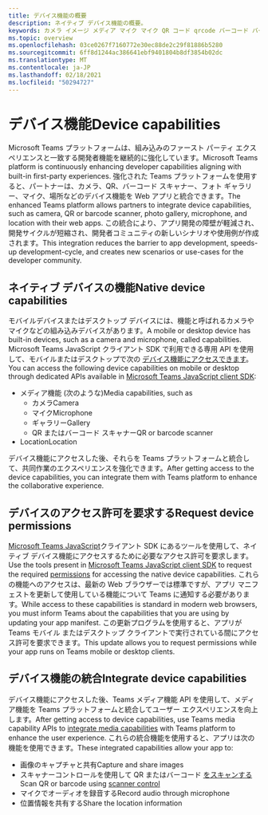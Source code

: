 ```yaml
---
title: デバイス機能の概要
description: ネイティブ デバイス機能の概要。
keywords: カメラ イメージ メディア マイク マイク QR コード qrcode バーコード バーコード スキャン スキャナー機能ネイティブ デバイスのアクセス許可
ms.topic: overview
ms.openlocfilehash: 03ce0267f7160772e30ec88de2c29f81886b5280
ms.sourcegitcommit: 6ff8d1244ac386641ebf9401804b8df3854b02dc
ms.translationtype: MT
ms.contentlocale: ja-JP
ms.lasthandoff: 02/18/2021
ms.locfileid: "50294727"
---
```

# <a name="device-capabilities"></a><span data-ttu-id="df96b-104">デバイス機能</span><span class="sxs-lookup"><span data-stu-id="df96b-104">Device capabilities</span></span> 

<span data-ttu-id="df96b-105">Microsoft Teams プラットフォームは、組み込みのファースト パーティ エクスペリエンスと一致する開発者機能を継続的に強化しています。</span><span class="sxs-lookup"><span data-stu-id="df96b-105">Microsoft Teams platform is continuously enhancing developer capabilities aligning with built-in first-party experiences.</span></span> <span data-ttu-id="df96b-106">強化された Teams プラットフォームを使用すると、パートナーは、カメラ、QR、バーコード スキャナー、フォト ギャラリー、マイク、場所などのデバイス機能を Web アプリと統合できます。</span><span class="sxs-lookup"><span data-stu-id="df96b-106">The enhanced Teams platform allows partners to integrate device capabilities, such as camera, QR or barcode scanner, photo gallery, microphone, and location with their web apps.</span></span> <span data-ttu-id="df96b-107">この統合により、アプリ開発の障壁が軽減され、開発サイクルが短縮され、開発者コミュニティの新しいシナリオや使用例が作成されます。</span><span class="sxs-lookup"><span data-stu-id="df96b-107">This integration reduces the barrier to app development, speeds-up development-cycle, and creates new scenarios or use-cases for the developer community.</span></span>

## <a name="native-device-capabilities"></a><span data-ttu-id="df96b-108">ネイティブ デバイスの機能</span><span class="sxs-lookup"><span data-stu-id="df96b-108">Native device capabilities</span></span>

<span data-ttu-id="df96b-109">モバイルデバイスまたはデスクトップ デバイスには、機能と呼ばれるカメラやマイクなどの組み込みデバイスがあります。</span><span class="sxs-lookup"><span data-stu-id="df96b-109">A mobile or desktop device has built-in devices, such as a camera and microphone, called capabilities.</span></span> <span data-ttu-id="df96b-110">Microsoft Teams JavaScript クライアント SDK で利用できる専用 API を使用して、モバイルまたはデスクトップで次の [デバイス機能にアクセスできます](/javascript/api/overview/msteams-client?view=msteams-client-js-latest&preserve-view=true)。</span><span class="sxs-lookup"><span data-stu-id="df96b-110">You can access the following device capabilities on mobile or desktop through dedicated APIs available in [Microsoft Teams JavaScript client SDK](/javascript/api/overview/msteams-client?view=msteams-client-js-latest&preserve-view=true):</span></span>
* <span data-ttu-id="df96b-111">メディア機能 (次のような)</span><span class="sxs-lookup"><span data-stu-id="df96b-111">Media capabilities, such as</span></span>
    * <span data-ttu-id="df96b-112">カメラ</span><span class="sxs-lookup"><span data-stu-id="df96b-112">Camera</span></span>
    * <span data-ttu-id="df96b-113">マイク</span><span class="sxs-lookup"><span data-stu-id="df96b-113">Microphone</span></span>
    * <span data-ttu-id="df96b-114">ギャラリー</span><span class="sxs-lookup"><span data-stu-id="df96b-114">Gallery</span></span>
    * <span data-ttu-id="df96b-115">QR またはバーコード スキャナー</span><span class="sxs-lookup"><span data-stu-id="df96b-115">QR or barcode scanner</span></span>
* <span data-ttu-id="df96b-116">Location</span><span class="sxs-lookup"><span data-stu-id="df96b-116">Location</span></span>

<span data-ttu-id="df96b-117">デバイス機能にアクセスした後、それらを Teams プラットフォームと統合して、共同作業のエクスペリエンスを強化できます。</span><span class="sxs-lookup"><span data-stu-id="df96b-117">After getting access to the device capabilities, you can integrate them with Teams platform to enhance the collaborative experience.</span></span> 

## <a name="request-device-permissions"></a><span data-ttu-id="df96b-118">デバイスのアクセス許可を要求する</span><span class="sxs-lookup"><span data-stu-id="df96b-118">Request device permissions</span></span>

<span data-ttu-id="df96b-119">[Microsoft Teams JavaScript](/javascript/api/overview/msteams-client?view=msteams-client-js-latest&preserve-view=true)クライアント SDK にあるツールを使用[](native-device-permissions.md)して、ネイティブ デバイス機能にアクセスするために必要なアクセス許可を要求します。</span><span class="sxs-lookup"><span data-stu-id="df96b-119">Use the tools present in [Microsoft Teams JavaScript client SDK](/javascript/api/overview/msteams-client?view=msteams-client-js-latest&preserve-view=true) to request the required  [permissions](native-device-permissions.md) for accessing the native device capabilities.</span></span> <span data-ttu-id="df96b-120">これらの機能へのアクセスは、最新の Web ブラウザーでは標準ですが、アプリ マニフェストを更新して使用している機能について Teams に通知する必要があります。</span><span class="sxs-lookup"><span data-stu-id="df96b-120">While access to these capabilities is standard in modern web browsers, you must inform Teams about the capabilities that you are using by updating your app manifest.</span></span> <span data-ttu-id="df96b-121">この更新プログラムを使用すると、アプリが Teams モバイル またはデスクトップ クライアントで実行されている間にアクセス許可を要求できます。</span><span class="sxs-lookup"><span data-stu-id="df96b-121">This update allows you to request permissions while your app runs on Teams mobile or desktop clients.</span></span>
 
 ## <a name="integrate-device-capabilities"></a><span data-ttu-id="df96b-122">デバイス機能の統合</span><span class="sxs-lookup"><span data-stu-id="df96b-122">Integrate device capabilities</span></span>

<span data-ttu-id="df96b-123">デバイス機能にアクセスした後、Teams メディア機能 API を使用[](mobile-camera-image-permissions.md)して、メディア機能を Teams プラットフォームと統合してユーザー エクスペリエンスを向上します。</span><span class="sxs-lookup"><span data-stu-id="df96b-123">After getting access to device capabilities, use Teams media capability APIs to [integrate media capabilities](mobile-camera-image-permissions.md) with Teams platform to enhance the user experience.</span></span> <span data-ttu-id="df96b-124">これらの統合機能を使用すると、アプリは次の機能を使用できます。</span><span class="sxs-lookup"><span data-stu-id="df96b-124">These integrated capabilities allow your app to:</span></span>

* <span data-ttu-id="df96b-125">画像のキャプチャと共有</span><span class="sxs-lookup"><span data-stu-id="df96b-125">Capture and share images</span></span>
* <span data-ttu-id="df96b-126">スキャナーコントロールを使用して QR またはバーコード [をスキャンする](qr-barcode-scanner-capability.md)</span><span class="sxs-lookup"><span data-stu-id="df96b-126">Scan QR or barcode using [scanner control](qr-barcode-scanner-capability.md)</span></span>
* <span data-ttu-id="df96b-127">マイクでオーディオを録音する</span><span class="sxs-lookup"><span data-stu-id="df96b-127">Record audio through microphone</span></span>
* <span data-ttu-id="df96b-128">位置情報を共有する</span><span class="sxs-lookup"><span data-stu-id="df96b-128">Share the location information</span></span>
